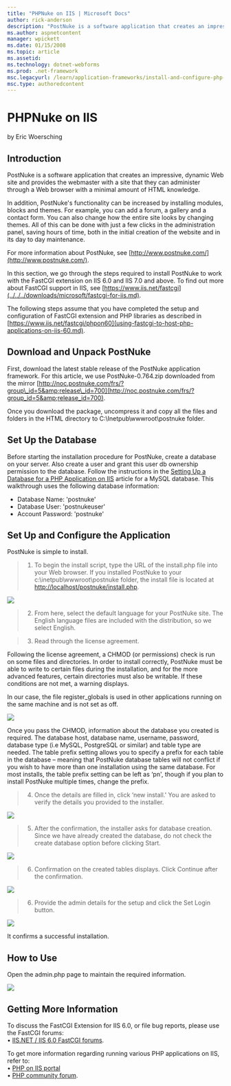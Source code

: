 ```yaml
---
title: "PHPNuke on IIS | Microsoft Docs"
author: rick-anderson
description: "PostNuke is a software application that creates an impressive, dynamic Web site and provides the webmaster with a site that they can administer through a Web..."
ms.author: aspnetcontent
manager: wpickett
ms.date: 01/15/2008
ms.topic: article
ms.assetid: 
ms.technology: dotnet-webforms
ms.prod: .net-framework
msc.legacyurl: /learn/application-frameworks/install-and-configure-php-applications-on-iis/phpnuke-on-iis
msc.type: authoredcontent
---
```

PHPNuke on IIS
====================
by Eric Woersching

## Introduction

PostNuke is a software application that creates an impressive, dynamic Web site and provides the webmaster with a site that they can administer through a Web browser with a minimal amount of HTML knowledge.

In addition, PostNuke's functionality can be increased by installing modules, blocks and themes. For example, you can add a forum, a gallery and a contact form. You can also change how the entire site looks by changing themes. All of this can be done with just a few clicks in the administration panel, saving hours of time, both in the initial creation of the website and in its day to day maintenance.

For more information about PostNuke, see [http://www.postnuke.com/](http://www.postnuke.com/).

In this section, we go through the steps required to install PostNuke to work with the FastCGI extension on IIS 6.0 and IIS 7.0 and above. To find out more about FastCGI support in IIS, see [https://www.iis.net/fastcgi](../../../downloads/microsoft/fastcgi-for-iis.md).

The following steps assume that you have completed the setup and configuration of FastCGI extension and PHP libraries as described in [https://www.iis.net/fastcgi/phpon60](using-fastcgi-to-host-php-applications-on-iis-60.md).

## Download and Unpack PostNuke

First, download the latest stable release of the PostNuke application framework. For this article, we use PostNuke-0.764.zip downloaded from the mirror [http://noc.postnuke.com/frs/?group\_id=5&amp;release\_id=700](http://noc.postnuke.com/frs/?group_id=5&amp;release_id=700).

Once you download the package, uncompress it and copy all the files and folders in the HTML directory to C:\Inetpub\wwwroot\postnuke folder.

## Set Up the Database

Before starting the installation procedure for PostNuke, create a database on your server. Also create a user and grant this user db ownership permission to the database. Follow the instructions in the [Setting Up a Database for a PHP Application on IIS](../install-and-configure-php-on-iis/setting-up-a-database-for-a-php-application-on-iis.md) article for a MySQL database. This walkthrough uses the following database information:

- Database Name: 'postnuke'
- Database User: 'postnukeuser'
- Account Password: 'postnuke'

## Set Up and Configure the Application

PostNuke is simple to install.

> 1. To begin the install script, type the URL of the install.php file into your Web browser. If you installed PostNuke to your c:\inetpub\wwwroot\postnuke folder, the install file is located at [http://localhost/postnuke/install.php](http://localhost/postnuke/install.php).


[![](phpnuke-on-iis/_static/image2.jpg)](phpnuke-on-iis/_static/image1.jpg) 

> 2. From here, select the default language for your PostNuke site. The English language files are included with the distribution, so we select English.


> 3. Read through the license agreement.


Following the license agreement, a CHMOD (or permissions) check is run on some files and directories. In order to install correctly, PostNuke must be able to write to certain files during the installation, and for the more advanced features, certain directories must also be writable. If these conditions are not met, a warning displays.

In our case, the file register\_globals is used in other applications running on the same machine and is not set as off.

[![](phpnuke-on-iis/_static/image4.jpg)](phpnuke-on-iis/_static/image3.jpg)

Once you pass the CHMOD, information about the database you created is required. The database host, database name, username, password, database type (i.e MySQL, PostgreSQL or similar) and table type are needed. The table prefix setting allows you to specify a prefix for each table in the database – meaning that PostNuke database tables will not conflict if you wish to have more than one installation using the same database. For most installs, the table prefix setting can be left as ‘pn', though if you plan to install PostNuke multiple times, change the prefix.


> 4. Once the details are filled in, click ‘new install.' You are asked to verify the details you provided to the installer.


[![](phpnuke-on-iis/_static/image8.jpg)](phpnuke-on-iis/_static/image7.jpg) 


> 5. After the confirmation, the installer asks for database creation. Since we have already created the database, do not check the create database option before clicking Start.


[![](phpnuke-on-iis/_static/image11.jpg)](phpnuke-on-iis/_static/image10.jpg)

> 6. Confirmation on the created tables displays. Click Continue after the confirmation.


[![](phpnuke-on-iis/_static/image13.jpg)](phpnuke-on-iis/_static/image12.jpg)

> 6. Provide the admin details for the setup and click the Set Login button.


[![](phpnuke-on-iis/_static/image15.jpg)](phpnuke-on-iis/_static/image14.jpg)

It confirms a successful installation.


## How to Use

Open the admin.php page to maintain the required information.

[![](phpnuke-on-iis/_static/image17.jpg)](phpnuke-on-iis/_static/image16.jpg)
## Getting More Information

To discuss the FastCGI Extension for IIS 6.0, or file bug reports, please use the FastCGI forums:   
• [IIS.NET / IIS 6.0 FastCGI forums](https://forums.iis.net/1103.aspx).   
  
To get more information regarding running various PHP applications on IIS, refer to:   
• [PHP on IIS portal](https://php.iis.net/)  
• [PHP community forum](https://forums.iis.net/1102.aspx).